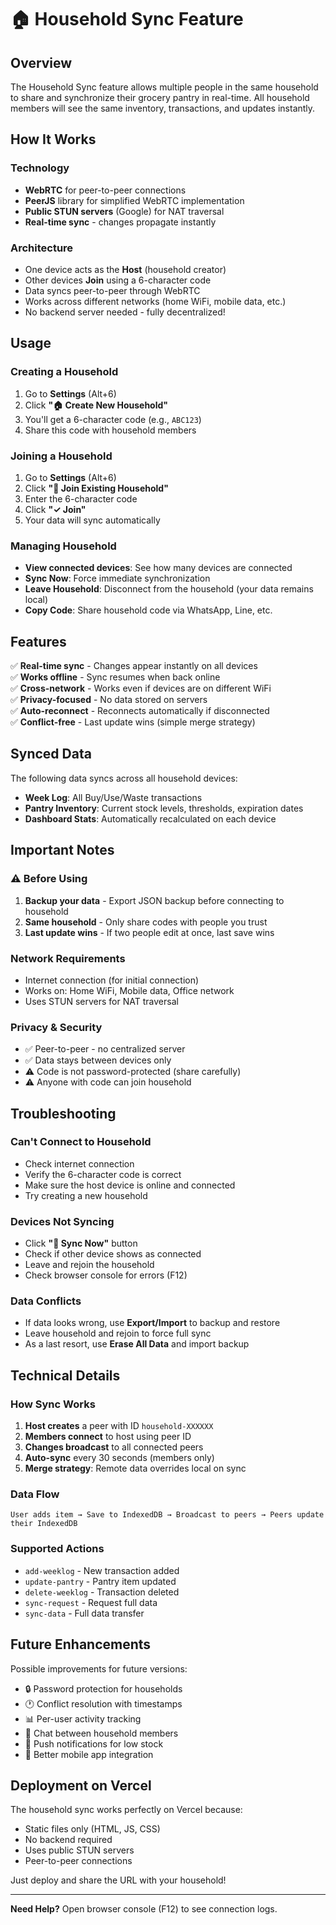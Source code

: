 # 🏠 Household Sync Feature

## Overview

The Household Sync feature allows multiple people in the same household to share and synchronize their grocery pantry in real-time. All household members will see the same inventory, transactions, and updates instantly.

## How It Works

### Technology
- **WebRTC** for peer-to-peer connections
- **PeerJS** library for simplified WebRTC implementation
- **Public STUN servers** (Google) for NAT traversal
- **Real-time sync** - changes propagate instantly

### Architecture
- One device acts as the **Host** (household creator)
- Other devices **Join** using a 6-character code
- Data syncs peer-to-peer through WebRTC
- Works across different networks (home WiFi, mobile data, etc.)
- No backend server needed - fully decentralized!

## Usage

### Creating a Household

1. Go to **Settings** (Alt+6)
2. Click **"🏠 Create New Household"**
3. You'll get a 6-character code (e.g., `ABC123`)
4. Share this code with household members

### Joining a Household

1. Go to **Settings** (Alt+6)
2. Click **"🔗 Join Existing Household"**
3. Enter the 6-character code
4. Click **"✓ Join"**
5. Your data will sync automatically

### Managing Household

- **View connected devices**: See how many devices are connected
- **Sync Now**: Force immediate synchronization
- **Leave Household**: Disconnect from the household (your data remains local)
- **Copy Code**: Share household code via WhatsApp, Line, etc.

## Features

✅ **Real-time sync** - Changes appear instantly on all devices  
✅ **Works offline** - Sync resumes when back online  
✅ **Cross-network** - Works even if devices are on different WiFi  
✅ **Privacy-focused** - No data stored on servers  
✅ **Auto-reconnect** - Reconnects automatically if disconnected  
✅ **Conflict-free** - Last update wins (simple merge strategy)  

## Synced Data

The following data syncs across all household devices:

- **Week Log**: All Buy/Use/Waste transactions
- **Pantry Inventory**: Current stock levels, thresholds, expiration dates
- **Dashboard Stats**: Automatically recalculated on each device

## Important Notes

### ⚠️ Before Using

1. **Backup your data** - Export JSON backup before connecting to household
2. **Same household** - Only share codes with people you trust
3. **Last update wins** - If two people edit at once, last save wins

### Network Requirements

- Internet connection (for initial connection)
- Works on: Home WiFi, Mobile data, Office network
- Uses STUN servers for NAT traversal

### Privacy & Security

- ✅ Peer-to-peer - no centralized server
- ✅ Data stays between devices only
- ⚠️ Code is not password-protected (share carefully)
- ⚠️ Anyone with code can join household

## Troubleshooting

### Can't Connect to Household

- Check internet connection
- Verify the 6-character code is correct
- Make sure the host device is online and connected
- Try creating a new household

### Devices Not Syncing

- Click **"🔄 Sync Now"** button
- Check if other device shows as connected
- Leave and rejoin the household
- Check browser console for errors (F12)

### Data Conflicts

- If data looks wrong, use **Export/Import** to backup and restore
- Leave household and rejoin to force full sync
- As a last resort, use **Erase All Data** and import backup

## Technical Details

### How Sync Works

1. **Host creates** a peer with ID `household-XXXXXX`
2. **Members connect** to host using peer ID
3. **Changes broadcast** to all connected peers
4. **Auto-sync** every 30 seconds (members only)
5. **Merge strategy**: Remote data overrides local on sync

### Data Flow

```
User adds item → Save to IndexedDB → Broadcast to peers → Peers update their IndexedDB
```

### Supported Actions

- `add-weeklog` - New transaction added
- `update-pantry` - Pantry item updated
- `delete-weeklog` - Transaction deleted
- `sync-request` - Request full data
- `sync-data` - Full data transfer

## Future Enhancements

Possible improvements for future versions:

- 🔒 Password protection for households
- 🕐 Conflict resolution with timestamps
- 📊 Per-user activity tracking
- 💬 Chat between household members
- 🔔 Push notifications for low stock
- 📱 Better mobile app integration

## Deployment on Vercel

The household sync works perfectly on Vercel because:

- Static files only (HTML, JS, CSS)
- No backend required
- Uses public STUN servers
- Peer-to-peer connections

Just deploy and share the URL with your household!

---

**Need Help?** Open browser console (F12) to see connection logs.
